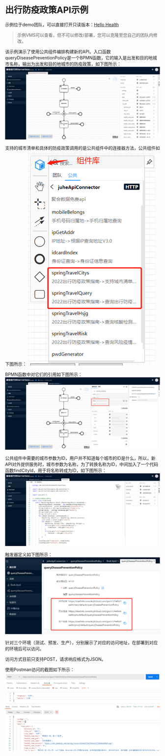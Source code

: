 # 出行防疫政策API示例

示例位于demo团队，可以直接打开只读版本：[Hello Health](https://starlink-console.jdcloud.com/studio/v2/index.html#/?vms=eyJ2bXNLZXkiOiIxNjc3MWUyOTRjYWM0NjA5ODQyYzFhN2M4OWM3YmVmMSIsInZtc05hbWUiOiJIZWxsb0hlYWx0aCIsImdpdFVybCI6Imh0dHBzOi8vY29kZS5qZGNsb3VkLmNvbS9zdGFybGluay12bXMvaGVsbG9oZWFsdGguZ2l0Iiwic2NyaXB0VHlwZSI6IkphdmEiLCJ0ZWFtS2V5IjoiMzAxYjMxYzI1ZGYyNGM0NmIyNjdjMGRlMzgzMzBlNmEiLCJncm91cElkIjoiY29tLnN0YXJsaW5rIiwiYXV0aENvZGUiOjAsInRlYW1OYW1lIjoiZGVtbyJ9)

> 示例VMS可以查看，但不可以修改/部署，您可以克隆至您自己的团队内修改。

该示例演示了使用公共组件编排构建新的API。入口函数queryDiseasePreventionPolicy是一个BPMN函数，它的输入是出发和目的地城市名称，输出为出发和目的地城市的防疫政策，如下图所示：![query_fuction](../../../../image/Starlink/Demo/hello_health_query_function.png)

支持的城市清单和具体的防疫政策调用的是公共组件中的连接器方法，公共组件如下图所示：
![components](../../../../image/Starlink/Demo/hello_health_components.png)

BPMN函数中对它们的引用如下图所示：![ref_components](../../../../image/Starlink/Demo/hello_health_public_connector.png)

公共组件中需要的城市参数为ID，用户并不知道每个城市的ID是什么，所以，新API对外提供服务时，城市参数为名称，为了转换名称为ID，中间加入了一个代码函数findCityId，用于将名称转成为ID，如下图所示：![find_city_id](../../../../image/Starlink/Demo/hello_health_findCityId.png)

触发器定义如下图所示：
 ![trigger](../../../../image/Starlink/Demo/hello_health_trigger.png)

针对三个环境（测试、预发、生产），分别展示了对应的访问地址，在部署到对应的环境后可以访问。

访问方式目前只支持POST，请求响应格式为JSON。

使用Postman访问的截图如下所示：
![response](../../../../image/Starlink/Demo/hello_health_response.png)
    
